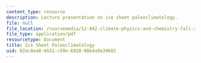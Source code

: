 ```yaml
---
content_type: resource
description: Lecture presentation on ice sheet paleoclimatology.
file: null
file_location: /coursemedia/12-842-climate-physics-and-chemistry-fall-2008/02ec8ea86631c59e692808b4a9a39682_part1_lec8.pdf
file_type: application/pdf
resourcetype: Document
title: Ice Sheet Paleoclimatology
uid: 02ec8ea8-6631-c59e-6928-08b4a9a39682
---
```

